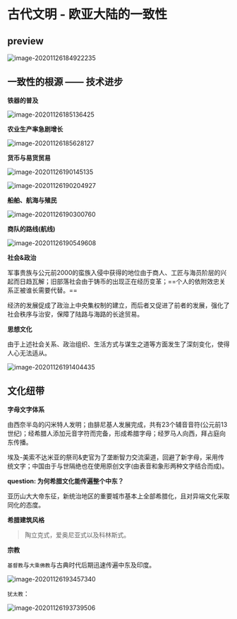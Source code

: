 # 古代文明 - 欧亚大陆的一致性

## preview

![image-20201126184922235](https://i.loli.net/2020/11/26/WkFCTjc8PxGXJHB.png)

## 一致性的根源 —— 技术进步

**铁器的普及**

![image-20201126185136425](https://i.loli.net/2020/11/26/VPYjfWZMvuiNyeI.png)

**农业生产率急剧增长**

![image-20201126185628127](https://i.loli.net/2020/11/26/MADjoOxLPTFJ9Kr.png)

**货币与易货贸易**

![image-20201126190145135](https://i.loli.net/2020/11/26/inKZHzBIxcMFCrS.png)

![image-20201126190204927](https://i.loli.net/2020/11/26/kfQajmpHBWRFUGJ.png)

**船舶、航海与殖民**

![image-20201126190300760](https://i.loli.net/2020/11/26/Iu6LOgV8RfwomHt.png)

**商队的路线(航线)**

![image-20201126190549608](https://i.loli.net/2020/11/26/SQrhEXk7i8BqtO4.png)

**社会&政治**

​	军事贵族与公元前2000的蛮族入侵中获得的地位由于商人、工匠与海员阶层的兴起而日趋瓦解；旧部落社会由于铸币的出现正在经历变革；==个人的依附效忠关系正被谁长需要代替。==

​	经济的发展促成了政治上中央集权制的建立，而后者又促进了前者的发展，强化了社会秩序与治安，保障了陆路与海路的长途贸易。

**思想文化**

​	由于上述社会关系、政治组织、生活方式与谋生之道等方面发生了深刻变化，使得人心无法适从。

![image-20201126191404435](https://i.loli.net/2020/11/26/OHPhbBUomaQj4Sq.png)

## 文化纽带

**字母文字体系**

​	由西奈半岛的闪米特人发明；由腓尼基人发展完成，共有23个辅音音符(公元前13世纪)；经希腊人添加元音字符而完备，形成希腊字母；经罗马人向西，拜占庭向东传播。

​	埃及-美索不达米亚的祭司&吏官为了垄断智力交流渠道，回避了新字母，采用传统文字；中国由于与世隔绝也在使用原创文字(由表音和象形两种文字结合而成)。

**question: 为何希腊文化能传遍整个中东？**

​	亚历山大大帝东征，新统治地区的重要城市基本上全部希腊化，且对异端文化采取同化的态度。

**希腊建筑风格**

> 陶立克式，爱奥尼亚式以及科林斯式。

**宗教**

`基督教`与`大乘佛教`与古典时代后期迅速传遍中东及印度。

![image-20201126193457340](https://i.loli.net/2020/11/26/KfH5AZ2gLWi36ha.png)

`犹太教`：

![image-20201126193739506](https://i.loli.net/2020/11/26/YeQgSp8mjIXyzdE.png)
